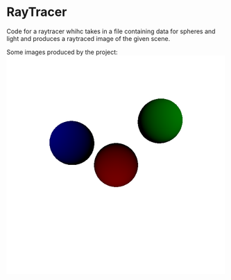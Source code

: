# RayTracer

Code for a raytracer whihc takes in a file containing data for spheres and light and produces a raytraced image of the given scene.

Some images produced by the project:
![alt text](/RayTracer/testDiffuse.png)
